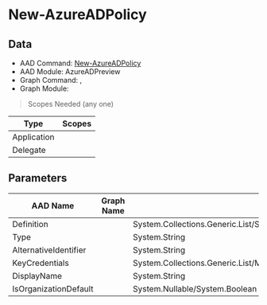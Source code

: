 # New-AzureADPolicy

> 

## Data

+ AAD Command: [New-AzureADPolicy](https://docs.microsoft.com/en-us/powershell/module/AzureADPreview/New-AzureADPolicy)
+ AAD Module: AzureADPreview
+ Graph Command: [](), []()
+ Graph Module: 

> Scopes Needed (any one)

|Type|Scopes|
|---|---|
|Application||
|Delegate||

## Parameters

|AAD Name|Graph Name|AAD Type|Graph Type|Infos|
|---|---|---|---|---|
|Definition||System.Collections.Generic.List/System.String|||
|Type||System.String|||
|AlternativeIdentifier||System.String|||
|KeyCredentials||System.Collections.Generic.List/Microsoft.Open.MSGraph.Model.KeyCredential|||
|DisplayName||System.String|||
|IsOrganizationDefault||System.Nullable/System.Boolean|||

